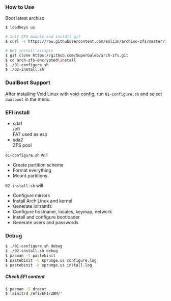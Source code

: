 ### How to Use

Boot latest archiso

```bash
$ loadkeys us

# Init ZFS module and install git
$ curl -s https://raw.githubusercontent.com/eoli3n/archiso-zfs/master/init | bash

# Get install scripts
$ git clone https://github.com/SuperGaleb/arch-zfs.git
$ cd arch-zfs-encrypted\install
$ ./01-configure.sh
$ ./02-install.sh
```

### DualBoot Support

After installing Void Linux with [void-config](https://github.com/eoli3n/void-config/tree/master/scripts/install), run ``01-configure.sh`` and select ``dualboot`` in the menu.

### EFI install

- sda1  
  /efi  
  FAT used as esp
- sda2  
  ZFS pool

``01-configure.sh`` will 
- Create partition scheme
- Format everything
- Mount partitions

``02-install.sh`` will
- Configure mirrors
- Install Arch Linux and kernel
- Generate initramfs
- Configure hostname, locales, keymap, network
- Install and configure bootloader
- Generate users and passwords

### Debug

```bash
$ ./01-configure.sh debug
$ ./02-install.sh debug
$ pacman -S pastebinit
$ pastebinit -b sprunge.us configure.log
$ pastebinit -b sprunge.us install.log
```

##### Check EFI content
```bash
$ pacman -S dracut
$ lsinitrd /efi/EFI/ZBM/*
```
